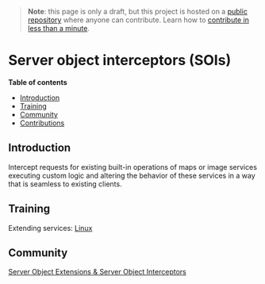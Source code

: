 > **Note**: this page is only a draft, but this project is hosted on a [public repository](https://github.com/hhkaos/awesome-arcgis) where anyone can contribute. Learn how to [contribute in less than a minute](https://github.com/hhkaos/awesome-arcgis/blob/master/CONTRIBUTING.md#contributions).

# Server object interceptors (SOIs)
<!-- START doctoc generated TOC please keep comment here to allow auto update -->
<!-- DON'T EDIT THIS SECTION, INSTEAD RE-RUN doctoc TO UPDATE -->
**Table of contents**

- [Introduction](#introduction)
- [Training](#training)
- [Community](#community)
- [Contributions](#contributions)

<!-- END doctoc generated TOC please keep comment here to allow auto update -->

## Introduction

Intercept requests for existing built-in operations of maps or image services executing custom logic and altering the behavior of these services in a way that is seamless to existing clients.

## Training

Extending services: [Linux](http://server.arcgis.com/en/server/latest/publish-services/linux/about-extending-services.htm#ESRI_SECTION1_22386DF3305F42D4997F6F4301F8A8D5)

## Community

[Server Object Extensions & Server Object Interceptors](https://community.esri.com/groups/server-object-extensions-server-object-interceptors)



